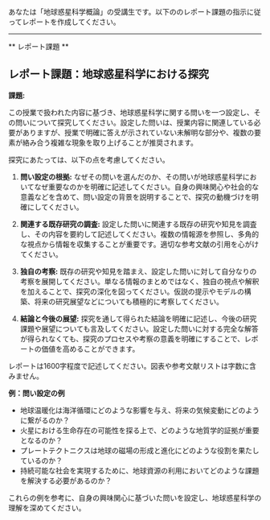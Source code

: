 あなたは「地球惑星科学概論」の受講生です。以下ののレポート課題の指示に従ってレポートを作成してください。

---------------------------------------
** レポート課題 **

## レポート課題：地球惑星科学における探究

**課題:**

この授業で扱われた内容に基づき、地球惑星科学に関する問いを一つ設定し、その問いについて探究してください。設定した問いは、授業内容に関連している必要がありますが、授業で明確に答えが示されていない未解明な部分や、複数の要素が絡み合う複雑な現象を取り上げることが推奨されます。

探究にあたっては、以下の点を考慮してください。

1. **問い設定の根拠:** なぜその問いを選んだのか、その問いが地球惑星科学においてなぜ重要なのかを明確に記述してください。自身の興味関心や社会的な意義などを含めて、問い設定の背景を説明することで、探究の動機づけを明確にしてください。

2. **関連する既存研究の調査:** 設定した問いに関連する既存の研究や知見を調査し、その内容を要約して記述してください。複数の情報源を参照し、多角的な視点から情報を収集することが重要です。適切な参考文献の引用を心がけてください。

3. **独自の考察:** 既存の研究や知見を踏まえ、設定した問いに対して自分なりの考察を展開してください。単なる情報のまとめではなく、独自の視点や解釈を加えることで、探究の深化を図ってください。仮説の提示やモデルの構築、将来の研究展望などについても積極的に考察してください。

4. **結論と今後の展望:** 探究を通して得られた結論を明確に記述し、今後の研究課題や展望についても言及してください。設定した問いに対する完全な解答が得られなくても、探究のプロセスや考察の意義を明確にすることで、レポートの価値を高めることができます。


レポートは1600字程度で記述してください。図表や参考文献リストは字数に含みません。


**例：問い設定の例**

* 地球温暖化は海洋循環にどのような影響を与え、将来の気候変動にどのように繋がるのか？
* 火星における生命存在の可能性を探る上で、どのような地質学的証拠が重要となるのか？
* プレートテクトニクスは地球の磁場の形成と進化にどのような役割を果たしているのか？
* 持続可能な社会を実現するために、地球資源の利用においてどのような課題を解決する必要があるのか？


これらの例を参考に、自身の興味関心に基づいた問いを設定し、地球惑星科学の理解を深めてください。
